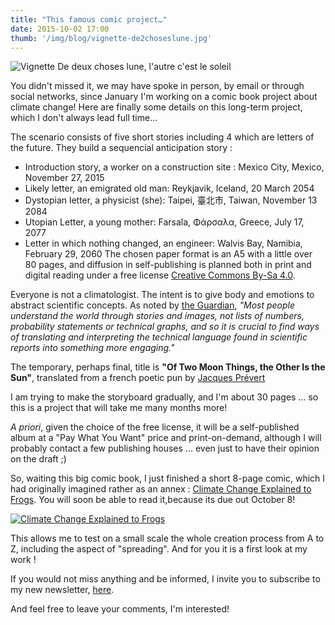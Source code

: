 ```yaml
---
title: "This famous comic project…"
date: 2015-10-02 17:00
thumb: '/img/blog/vignette-de2choseslune.jpg'
---
```


![Vignette De deux choses lune, l'autre c'est le soleil](/img/blog/vignette-de2choseslune.jpg)

You didn't missed it, we may have spoke in person, by email or through social networks, since January I'm working on a comic book project about climate change!
Here are finally some details on this long-term project, which I don't always lead full time...

The scenario consists of five short stories including 4 which are letters of the future. They build a sequencial anticipation story :
- Introduction story, a worker on a construction site : Mexico City, Mexico, November 27, 2015
- Likely letter, an emigrated old man: Reykjavik, Iceland, 20 March 2054
- Dystopian letter, a physicist (she): Taipei, 臺北市, Taiwan, November 13 2084
- Utopian Letter, a young mother: Farsala, Φάρσαλα, Greece, July 17, 2077
- Letter in which nothing changed, an engineer: Walvis Bay, Namibia, February 29, 2060
The chosen paper format is an A5 with a little over 80 pages, and diffusion in self-publishing is planned both in print and digital reading under a free license [Creative Commons By-Sa 4.0](https://creativecommons.org/licenses/by-sa/4.0/).

Everyone is not a climatologist. The intent is to give body and emotions to abstract scientific concepts. As noted by [the  Guardian](http://www.theguardian.com/sustainable-business/2015/jul/06/12-tools-for-communicating-climate-change-more-effectively), *"Most people understand the world through stories and images, not lists of numbers, probability statements or technical graphs, and so it is crucial to find ways of translating and interpreting the technical language found in scientific reports into something more engaging."*


The temporary, perhaps final, title is **"Of Two Moon Things, the Other Is the Sun"**, translated from a french poetic pun by [Jacques Prévert](https://en.wikipedia.org/wiki/Jacques_Pr%C3%A9vert)

I am trying to make the storyboard gradually, and I'm about 30 pages ... so this is a project that will take me many months more!

*A priori*, given the choice of the free license, it will be a self-published album at a "Pay What You Want" price and print-on-demand, although I will probably contact a few publishing houses ... even just to have their opinion on the draft ;)

So, waiting this big comic book, I just finished a short 8-page comic, which I had originally imagined rather as an annex : [Climate Change Explained to Frogs](https://gumroad.com/l/ClimateFrog). You will soon be able to read it,because its due out October 8!

[![Climate Change Explained to Frogs](/img/blog/climate-change-explained-to-frogs.jpg)](https://gumroad.com/l/ClimateFrog)

This allows me to test on a small scale the whole creation process from A to Z, including the aspect of "spreading". And for you it is a first look at my work !

If you would not miss anything and be informed, I invite you to subscribe to my new newsletter, [here](https://gumroad.com/nylnook/follow).

And feel free to leave your comments, I'm interested!
